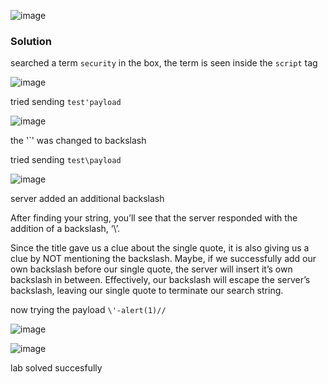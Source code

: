 ![image](https://github.com/RahulMMenon011/PortSwigger_Labs/assets/140642506/d4895e19-ef50-40d4-8fb3-22f8ce333538)

### Solution

searched a term `security` in the box, the term is seen inside the `script` tag

![image](https://github.com/RahulMMenon011/PortSwigger_Labs/assets/140642506/a1581cce-eb76-44ed-8174-3126ba311f07)

tried sending `test'payload`

![image](https://github.com/RahulMMenon011/PortSwigger_Labs/assets/140642506/ae22ce69-0270-411f-813a-3ec0e5507b1e)

the '`' was changed to backslash

tried sending `test\payload`

![image](https://github.com/RahulMMenon011/PortSwigger_Labs/assets/140642506/3d4deb84-bd70-4e61-a3d3-37677e4ea4b8)

server added an additional backslash

After finding your string, you’ll see that the server responded with the addition of a backslash, ‘\’.

Since the title gave us a clue about the single quote, it is also giving us a clue by NOT mentioning the backslash. Maybe, if we successfully add our own backslash before our single quote, the server will insert it’s own backslash in between. Effectively, our backslash will escape the server’s backslash, leaving our single quote to terminate our search string.

now trying the payload `\'-alert(1)//`

![image](https://github.com/RahulMMenon011/PortSwigger_Labs/assets/140642506/31ed236c-367e-4e58-aa15-ad9c637e429a)

![image](https://github.com/RahulMMenon011/PortSwigger_Labs/assets/140642506/f7949a49-e45a-4626-9663-37ddcd31ba55)

lab solved succesfully
